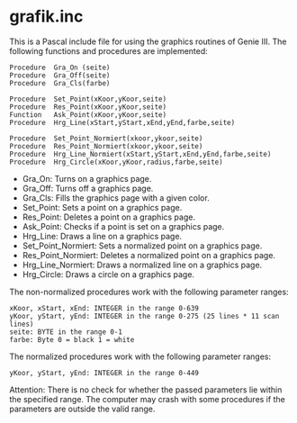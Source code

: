 # grafik.inc #

This is a Pascal include file for using the graphics routines of Genie III. The following functions and procedures are implemented:

``` console
Procedure  Gra_On (seite)
Procedure  Gra_Off(seite)
Procedure  Gra_Cls(farbe)

Procedure  Set_Point(xKoor,yKoor,seite)
Procedure  Res_Point(xKoor,yKoor,seite)
Function   Ask_Point(xKoor,yKoor,seite)
Procedure  Hrg_Line(xStart,yStart,xEnd,yEnd,farbe,seite)

Procedure  Set_Point_Normiert(xkoor,ykoor,seite)
Procedure  Res_Point_Normiert(xkoor,ykoor,seite)
Procedure  Hrg_Line_Normiert(xStart,yStart,xEnd,yEnd,farbe,seite)
Procedure  Hrg_Circle(xKoor,yKoor,radius,farbe,seite)
```

- Gra_On: Turns on a graphics page.
- Gra_Off: Turns off a graphics page.
- Gra_Cls: Fills the graphics page with a given color.
- Set_Point: Sets a point on a graphics page.
- Res_Point: Deletes a point on a graphics page.
- Ask_Point: Checks if a point is set on a graphics page.
- Hrg_Line: Draws a line on a graphics page.
- Set_Point_Normiert: Sets a normalized point on a graphics page.
- Res_Point_Normiert: Deletes a normalized point on a graphics page.
- Hrg_Line_Normiert: Draws a normalized line on a graphics page.
- Hrg_Circle: Draws a circle on a graphics page.

The non-normalized procedures work with the following parameter ranges:

``` console
xKoor, xStart, xEnd: INTEGER in the range 0-639
yKoor, yStart, yEnd: INTEGER in the range 0-275 (25 lines * 11 scan lines)
seite: BYTE in the range 0-1
farbe: Byte 0 = black 1 = white
```

The normalized procedures work with the following parameter ranges:

``` console
yKoor, yStart, yEnd: INTEGER in the range 0-449
```

Attention: There is no check for whether the passed parameters lie within the specified range. The computer may crash with some procedures if the parameters are outside the valid range.
